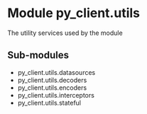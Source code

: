 Module py_client.utils
======================
The utility services used by the module

Sub-modules
-----------
* py_client.utils.datasources
* py_client.utils.decoders
* py_client.utils.encoders
* py_client.utils.interceptors
* py_client.utils.stateful